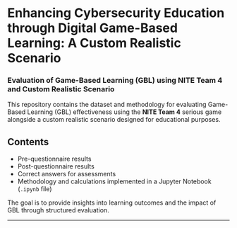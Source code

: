 # Enhancing Cybersecurity Education through Digital Game-Based Learning: A Custom Realistic Scenario

### Evaluation of Game-Based Learning (GBL) using NITE Team 4 and Custom Realistic Scenario

This repository contains the dataset and methodology for evaluating Game-Based Learning (GBL) effectiveness using the **NITE Team 4** serious game alongside a custom realistic scenario designed for educational purposes.

## Contents

- Pre-questionnaire results  
- Post-questionnaire results  
- Correct answers for assessments  
- Methodology and calculations implemented in a Jupyter Notebook (`.ipynb` file)

The goal is to provide insights into learning outcomes and the impact of GBL through structured evaluation.

---
